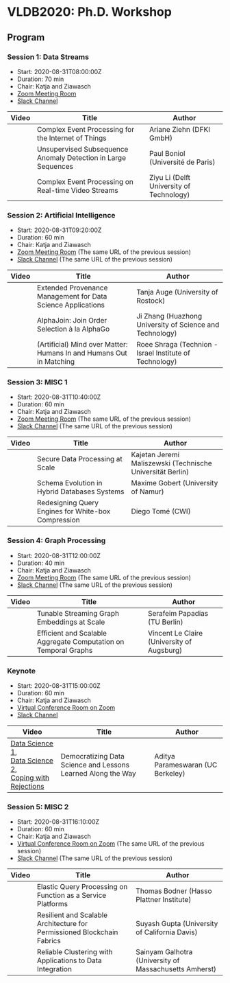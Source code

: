 # VLDB2020: Ph.D. Workshop

## Program

### Session 1: Data Streams 

* Start: <span class="timeUTC">2020-08-31T08:00:00Z</span>
* Duration: 70 min
* Chair: Katja and Ziawasch
* [Zoom Meeting Room](https://tokyo.vldb2020.org/?tg=session&go=conference&id=id!W1_5)
* [Slack Channel](https://tokyo.vldb2020.org/?tg=session&go=chat&id=id!W1_5)
 
| Video |  Title   | Author   |
| ----- | -------- | -------- |
| [<i class="fab fa-youtube"></i>](https://tokyo.vldb2020.org/?tg=paper&go=video&id=pid!W1_5-1) | Complex Event Processing for the Internet of Things     | Ariane Ziehn (DFKI GmbH)     |
| [<i class="fab fa-youtube"></i>](https://tokyo.vldb2020.org/?tg=paper&go=video&id=pid!W1_5-2) | Unsupervised Subsequence Anomaly Detection in Large Sequences     | Paul Boniol (Université de Paris)     |
| [<i class="fab fa-youtube"></i>](https://tokyo.vldb2020.org/?tg=paper&go=video&id=pid!W1_5-3) | Complex Event Processing on Real-time Video Streams     | Ziyu Li (Delft University of Technology)     |

 
### Session 2: Artificial Intelligence
 
* Start: <span class="timeUTC">2020-08-31T09:20:00Z</span>
* Duration: 60 min
* Chair: Katja and Ziawasch
* [Zoom Meeting Room](https://tokyo.vldb2020.org/?tg=session&go=conference&id=id!W1_5) (The same URL of the previous session)
* [Slack Channel](https://tokyo.vldb2020.org/?tg=session&go=chat&id=id!W1_5) (The same URL of the previous session)

| Video |  Title   | Author   |
| ----- | -------- | -------- |
| [<i class="fab fa-youtube"></i>](https://tokyo.vldb2020.org/?tg=paper&go=video&id=pid!W1_5-4) | Extended Provenance Management for Data Science Applications     | Tanja Auge (University of Rostock)     |
| [<i class="fab fa-youtube"></i>](https://tokyo.vldb2020.org/?tg=paper&go=video&id=pid!W1_5-5) | AlphaJoin: Join Order Selection à la AlphaGo     | Ji Zhang (Huazhong University of Science and Technology)     |
| [<i class="fab fa-youtube"></i>](https://tokyo.vldb2020.org/?tg=paper&go=video&id=pid!W1_5-6) | (Artificial) Mind over Matter: Humans In and Humans Out in Matching     | Roee Shraga (Technion - Israel Institute of Technology)     |

### Session 3: MISC 1
 
* Start: <span class="timeUTC">2020-08-31T10:40:00Z</span>
* Duration: 60 min
* Chair: Katja and Ziawasch
* [Zoom Meeting Room](https://tokyo.vldb2020.org/?tg=session&go=conference&id=id!W1_5) (The same URL of the previous session)
* [Slack Channel](https://tokyo.vldb2020.org/?tg=session&go=chat&id=id!W1_5) (The same URL of the previous session)
 
| Video |  Title   | Author   |
| ----- | -------- | -------- |
| [<i class="fab fa-youtube"></i>](https://tokyo.vldb2020.org/?tg=paper&go=video&id=pid!W1_5-7) | Secure Data Processing at Scale     | Kajetan Jeremi Maliszewski (Technische Universität Berlin)     |
| [<i class="fab fa-youtube"></i>](https://tokyo.vldb2020.org/?tg=paper&go=video&id=pid!W1_5-8) | Schema Evolution in Hybrid Databases Systems     | Maxime Gobert (University of Namur)     |
| [<i class="fab fa-youtube"></i>](https://tokyo.vldb2020.org/?tg=paper&go=video&id=pid!W1_5-9) | Redesigning Query Engines for White-box Compression     | Diego Tomé (CWI)     |

### Session 4: Graph Processing

* Start: <span class="timeUTC">2020-08-31T12:00:00Z</span>
* Duration: 40 min
* Chair: Katja and Ziawasch
* [Zoom Meeting Room](https://tokyo.vldb2020.org/?tg=session&go=conference&id=id!W1_5) (The same URL of the previous session)
* [Slack Channel](https://tokyo.vldb2020.org/?tg=session&go=chat&id=id!W1_5) (The same URL of the previous session)

| Video |  Title   | Author   |
| ----- | -------- | -------- |
| [<i class="fab fa-youtube"></i>](https://tokyo.vldb2020.org/?tg=paper&go=video&id=pid!W1_5-10) | Tunable Streaming Graph Embeddings at Scale     | Serafeim Papadias (TU Berlin)     |
| [<i class="fab fa-youtube"></i>](https://tokyo.vldb2020.org/?tg=paper&go=video&id=pid!W1_5-11) | Efficient and Scalable Aggregate Computation on Temporal Graphs     | Vincent Le Claire (University of Augsburg)     |

### Keynote

* Start: <span class="timeUTC">2020-08-31T15:00:00Z</span>
* Duration: 60 min
* Chair: Katja and Ziawasch
* [Virtual Conference Room on Zoom](https://tokyo.vldb2020.org/?tg=session&go=conference&id=id!W2_5)
* [Slack Channel](https://tokyo.vldb2020.org/?tg=session&go=chat&id=id!W2_5)

| Video |  Title   | Author   |
| ----- | -------- | -------- |
| [Data Science 1](https://www.loom.com/share/fcc5058d8893481da43d0e84db02ba8b), <br>[Data Science 2](https://www.loom.com/share/e5e90461f17e48c6be6f0f4f285e3891), <br>[Coping with Rejections](https://www.loom.com/share/89bfb10668d94595b265a156126474a5) | Democratizing Data Science and Lessons Learned Along the Way   | Aditya Parameswaran (UC Berkeley)     |

### Session 5: MISC 2

* Start: <span class="timeUTC">2020-08-31T16:10:00Z</span>
* Duration: 60 min
* Chair: Katja and Ziawasch
* [Virtual Conference Room on Zoom](https://tokyo.vldb2020.org/?tg=session&go=conference&id=id!W2_5) (The same URL of the previous session)
* [Slack Channel](https://tokyo.vldb2020.org/?tg=session&go=chat&id=id!W2_5) (The same URL of the previous session)

| Video |  Title   | Author   |
| ----- | -------- | -------- |
| [<i class="fab fa-youtube"></i>](https://tokyo.vldb2020.org/?tg=paper&go=video&id=pid!W2_5-2) | Elastic Query Processing on Function as a Service Platforms     | Thomas Bodner (Hasso Plattner Institute)     |
| [<i class="fab fa-youtube"></i>](https://tokyo.vldb2020.org/?tg=paper&go=video&id=pid!W2_5-3) | Resilient and Scalable Architecture for Permissioned Blockchain Fabrics     | Suyash Gupta (University of California Davis)     |
| [<i class="fab fa-youtube"></i>](https://tokyo.vldb2020.org/?tg=paper&go=video&id=pid!W2_5-4) | Reliable Clustering with Applications to  Data Integration     | Sainyam Galhotra (University of Massachusetts Amherst)     |

